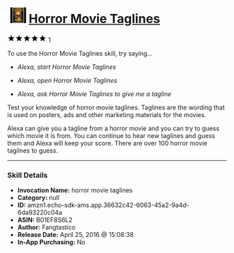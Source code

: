 # &nbsp;<img src="skill_icon" alt="Horror Movie Taglines icon" width="36"> [Horror Movie Taglines](http://alexa.amazon.com/#skills/amzn1.echo-sdk-ams.app.36632c42-6063-45a2-9a4d-6da93220c04a)
![5 stars](../../images/ic_star_black_18dp_1x.png)![5 stars](../../images/ic_star_black_18dp_1x.png)![5 stars](../../images/ic_star_black_18dp_1x.png)![5 stars](../../images/ic_star_black_18dp_1x.png)![5 stars](../../images/ic_star_black_18dp_1x.png) 1

To use the Horror Movie Taglines skill, try saying...

* *Alexa, start Horror Movie Taglines*

* *Alexa, open Horror Movie Taglines*

* *Alexa, ask Horror Movie Taglines to give me a tagline*

Test your knowledge of horror movie taglines.  Taglines are the wording that is used on posters, ads and other marketing materials for the movies.

Alexa can give you a tagline from a horror movie and you can try to guess which movie it is from.  You can continue to hear new taglines and guess them and Alexa will keep your score.  There are over 100 horror movie tagilnes to guess.

***

### Skill Details

* **Invocation Name:** horror movie taglines
* **Category:** null
* **ID:** amzn1.echo-sdk-ams.app.36632c42-6063-45a2-9a4d-6da93220c04a
* **ASIN:** B01EF8S6L2
* **Author:** Fangtastico
* **Release Date:** April 25, 2016 @ 15:08:38
* **In-App Purchasing:** No
